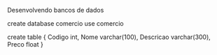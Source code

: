 Desenvolvendo bancos de dados

create database comercio
use comercio

create table {
  Codigo int,
  Nome varchar(100),
  Descricao varchar(300),
  Preco float
}

